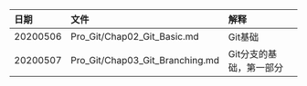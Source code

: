 | 日期 |文件 | 解释 |
| :------------- | :------------- |:------------- |
| 20200506 | Pro_Git/Chap02_Git_Basic.md | Git基础 |
| 20200507 | Pro_Git/Chap03_Git_Branching.md | Git分支的基础，第一部分 |
